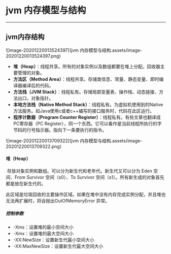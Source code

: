 # jvm 内存模型与结构

---

## jvm内存结构

![image-20201220013524397](jvm 内存模型与结构.assets/image-20201220013524397.png)

- **堆（Heap）**：线程共享。所有的对象实例以及数组都要在堆上分配。回收器主要管理的对象。
- **方法区（Method Area）**：线程共享。存储类信息、常量、静态变量、即时编译器编译后的代码。
- **方法栈（JVM Stack）**：线程私有。存储局部变量表、操作栈、动态链接、方法出口，对象指针。
- **本地方法栈（Native Method Stack）**：线程私有。为虚拟机使用到的Native 方法服务。如Java使用c或者c++编写的接口服务时，代码在此区运行。
- **程序计数器（Program Counter Register）**：线程私有。有些文章也翻译成PC寄存器（PC Register），同一个东西。它可以看作是当前线程所执行的字节码的行号指示器。指向下一条要执行的指令。

![image-20201220013709322](jvm 内存模型与结构.assets/image-20201220013709322.png)

#### 堆（Heap）

​		存放对象实例和数组。可以分为新生代和老年代。新生代又可以分为 Eden 空间、From Survivor 空间（s0）、To Survivor 空间（s1）。所有新生成的对象首先都是放在新生代的。

​		此区域是垃圾回收的主要操作区域。如果在堆中没有内存完成实例分配，并且堆也无法再扩展时，将会抛出OutOfMemoryError 异常。

##### 控制参数

- -Xms：设置堆的最小空间大小
- -Xmx：设置堆的最大空间大小
- -XX:NewSize：设置新生代最小空间大小
- -XX:MaxNewSize：设置新生代最大空间大小